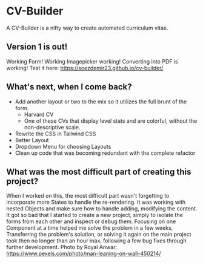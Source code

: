 # CV-Builder 
A CV-Builder is a nifty way to create automated curriculum vitae.
## Version 1 is out!
Working Form!
Working Imagepicker working!
Converting into PDF is working!
Test it here:
https://soezdemir23.github.io/cv-builder/
## What's next, when I come back?
+ Add another layout or two to the mix so it utilizes the full brunt of the form.
  + Harvard CV
  + One of these CVs that display level stats and are colorful, without the non-descriptive scale.
+ Rewrite the CSS in Tailwind CSS
+ Better Layout
+ Dropdown Menu for choosing Layouts
+ Clean up code that was becoming redundant with the complete refactor

## What was the most difficult part of creating this project?

When I worked on this, the most difficult part wasn't forgetting to incorporate more States to handle the re-rendering.
It was working with nested Objects and make sure how to handle adding, modifying the content.
It got so bad that I started to create a new project,
simply to isolate the forms from each other and inspect or debug them.
Focusing on one Component at a time helped me solve the problem in a few weeks,
Transferring the problem's solution, or solving it again on the main project took then
no longer than an hour max, following a few bug fixes through further development.
Photo by Royal Anwar: https://www.pexels.com/photo/man-leaning-on-wall-450214/
